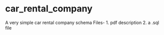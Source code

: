 # car_rental_company
A very simple car rental company schema
Files- 1. pdf description 2. a .sql file
